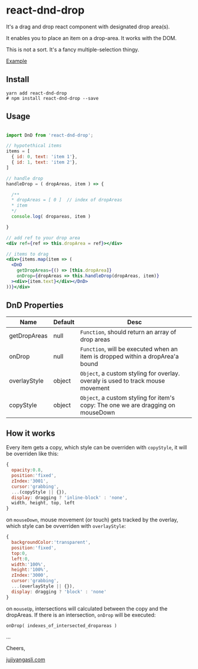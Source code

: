 # react-dnd-drop

It's a drag and drop react component with designated drop area(s).

It enables you to place an item on a drop-area. It works with the DOM.

This is not a sort. It's a fancy multiple-selection thingy.

[Example](http://juji.github.io/react-dnd-drop/)

## Install
```
yarn add react-dnd-drop
# npm install react-dnd-drop --save
```

## Usage
```jsx

import DnD from 'react-dnd-drop';

// hypotethical items
items = [
  { id: 0, text: 'item 1'},
  { id: 1, text: 'item 2'},
]

// handle drop
handleDrop = ( dropAreas, item ) => {

  /**
  * dropAreas = [ 0 ]  // index of dropAreas
  * item
  */
  console.log( dropareas, item )

}

// add ref to your drop area
<div ref={ref => this.dropArea = ref}></div>

// items to drag
<div>{items.map(item => (
  <DnD
    getDropAreas={() => [this.dropArea]}
    onDrop={dropAreas => this.handleDrop(dropAreas, item)}
  ><div>{item.text}</div></DnD>
))}</div>

```

## DnD Properties
| Name | Default | Desc |
|---|---|---|
| getDropAreas | null | `Function`, should return an array of drop areas |
| onDrop | null | `Function`, will be executed when an item is dropped within a dropArea'a bound |
| overlayStyle | object | `Object`, a custom styling for overlay. overaly is used to track mouse movement |
| copyStyle | object | `Object`, a custom styling for item's copy: The one we are dragging on mouseDown |

## How it works
Every item gets a copy, which style can be overriden with `copyStyle`, it will be overriden like this:
```js
{
  opacity:0.8,
  position:'fixed',
  zIndex:'3001',
  cursor:'grabbing',
  ...(copyStyle || {}),
  display: dragging ? 'inline-block' : 'none',
  width, height, top, left
}
```

on `mouseDown`, mouse movement (or touch) gets tracked by the overlay, which style can be ovverriden with `overlayStyle`:
```js
{
  backgroundColor:'transparent',
  position:'fixed',
  top:0,
  left:0,
  width:'100%',
  height:'100%',
  zIndex:'3000',
  cursor:'grabbing',
  ...(overlayStyle || {}),
  display: dragging ? 'block' : 'none'
}
```

on `mouseUp`, intersections will calculated between the copy and the dropAreas. If there is an intersection,
`onDrop` will be executed:
```
onDrop( indexes_of_intersected_dropareas )
```


...

Cheers,

[jujiyangasli.com](http://jujiyangasli.com)
